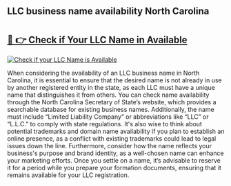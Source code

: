 ## LLC business name availability North Carolina 

# <h2><a href="http://shrsl.com/4unio">🔗 👉 Check if Your LLC Name in Available</a></h2>

[![Check if your LLC Name is Available](https://llcbible.com/name-availability-button.jpg)](http://shrsl.com/4unio)

When considering the availability of an LLC business name in North Carolina, it is essential to ensure that the desired name is not already in use by another registered entity in the state, as each LLC must have a unique name that distinguishes it from others. You can check name availability through the North Carolina Secretary of State’s website, which provides a searchable database for existing business names. Additionally, the name must include “Limited Liability Company” or abbreviations like “LLC” or “L.L.C.” to comply with state regulations. It's also wise to think about potential trademarks and domain name availability if you plan to establish an online presence, as a conflict with existing trademarks could lead to legal issues down the line. Furthermore, consider how the name reflects your business's purpose and brand identity, as a well-chosen name can enhance your marketing efforts. Once you settle on a name, it’s advisable to reserve it for a period while you prepare your formation documents, ensuring that it remains available for your LLC registration.